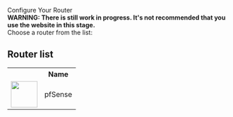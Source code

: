 Configure Your Router<br>
**WARNING: There is still work in progress. It's not recommended that you use the website in this stage.**<br>
Choose a router from the list:<br>
<h2>Router list</h2>

<table>
  <tr>
    <th></th>
    <th>Name</th>
  </tr>
  <tr>
    <td><img src="https://www.pfsense.org/img/apple-touch-icon.png" style="width:60px;height:60px;"></td>
    <td>pfSense</td>
  </tr>
</table>
</body>
</html>
